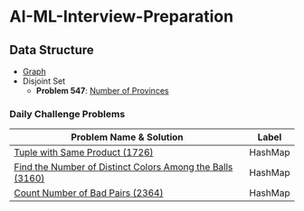 # AI-ML-Interview-Preparation

## Data Structure

- [Graph](https://github.com/cys9689/AI-ML-Interview-Preparation/blob/main/Graph.ipynb)
- Disjoint Set  
  - **Problem 547**: [Number of Provinces](https://leetcode.com/problems/number-of-provinces/description/)

### Daily Challenge Problems  

| Problem Name & Solution | Label |
|-------------------------|-------|
| [Tuple with Same Product (1726)](https://github.com/cys9689/AI-ML-Interview-Preparation/blob/main/Daily%20Challenge/1726.py) | HashMap |
| [Find the Number of Distinct Colors Among the Balls (3160)](https://github.com/cys9689/AI-ML-Interview-Preparation/blob/main/Daily%20Challenge/3160.py) | HashMap |
| [Count Number of Bad Pairs (2364)]((https://github.com/cys9689/AI-ML-Interview-Preparation/blob/main/Daily%20Challenge/2364.py)) | HashMap |

